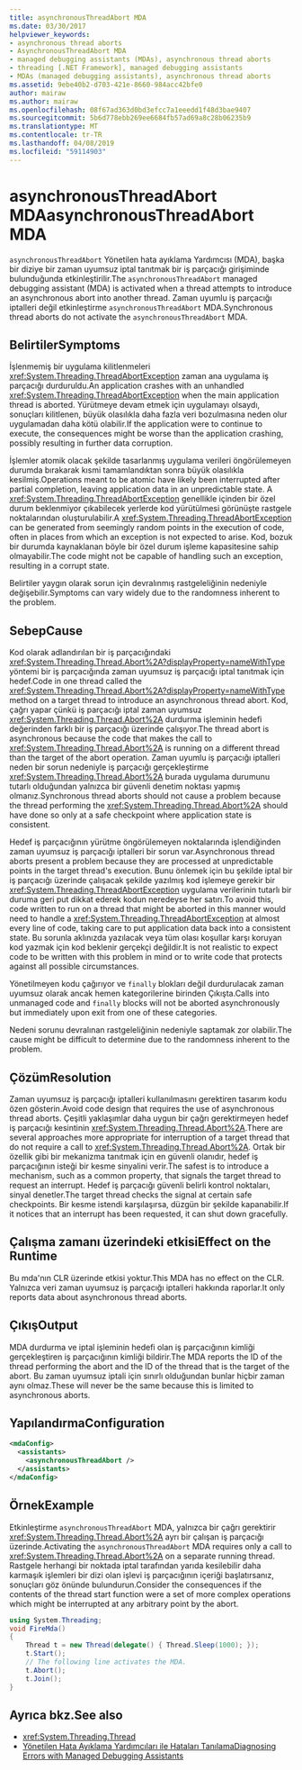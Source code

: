 ```yaml
---
title: asynchronousThreadAbort MDA
ms.date: 03/30/2017
helpviewer_keywords:
- asynchronous thread aborts
- AsynchronousThreadAbort MDA
- managed debugging assistants (MDAs), asynchronous thread aborts
- threading [.NET Framework], managed debugging assistants
- MDAs (managed debugging assistants), asynchronous thread aborts
ms.assetid: 9ebe40b2-d703-421e-8660-984acc42bfe0
author: mairaw
ms.author: mairaw
ms.openlocfilehash: 08f67ad363d0bd3efcc7a1eeedd1f48d3bae9407
ms.sourcegitcommit: 5b6d778ebb269ee6684fb57ad69a8c28b06235b9
ms.translationtype: MT
ms.contentlocale: tr-TR
ms.lasthandoff: 04/08/2019
ms.locfileid: "59114903"
---
```

# <a name="asynchronousthreadabort-mda"></a><span data-ttu-id="a1745-102">asynchronousThreadAbort MDA</span><span class="sxs-lookup"><span data-stu-id="a1745-102">asynchronousThreadAbort MDA</span></span>
<span data-ttu-id="a1745-103">`asynchronousThreadAbort` Yönetilen hata ayıklama Yardımcısı (MDA), başka bir diziye bir zaman uyumsuz iptal tanıtmak bir iş parçacığı girişiminde bulunduğunda etkinleştirilir.</span><span class="sxs-lookup"><span data-stu-id="a1745-103">The `asynchronousThreadAbort` managed debugging assistant (MDA) is activated when a thread attempts to introduce an asynchronous abort into another thread.</span></span> <span data-ttu-id="a1745-104">Zaman uyumlu iş parçacığı iptalleri değil etkinleştirme `asynchronousThreadAbort` MDA.</span><span class="sxs-lookup"><span data-stu-id="a1745-104">Synchronous thread aborts do not activate the `asynchronousThreadAbort` MDA.</span></span>

## <a name="symptoms"></a><span data-ttu-id="a1745-105">Belirtiler</span><span class="sxs-lookup"><span data-stu-id="a1745-105">Symptoms</span></span>
 <span data-ttu-id="a1745-106">İşlenmemiş bir uygulama kilitlenmeleri <xref:System.Threading.ThreadAbortException> zaman ana uygulama iş parçacığı durduruldu.</span><span class="sxs-lookup"><span data-stu-id="a1745-106">An application crashes with an unhandled <xref:System.Threading.ThreadAbortException> when the main application thread is aborted.</span></span> <span data-ttu-id="a1745-107">Yürütmeye devam etmek için uygulamayı olsaydı, sonuçları kilitlenen, büyük olasılıkla daha fazla veri bozulmasına neden olur uygulamadan daha kötü olabilir.</span><span class="sxs-lookup"><span data-stu-id="a1745-107">If the application were to continue to execute, the consequences might be worse than the application crashing, possibly resulting in further data corruption.</span></span>

 <span data-ttu-id="a1745-108">İşlemler atomik olacak şekilde tasarlanmış uygulama verileri öngörülemeyen durumda bırakarak kısmi tamamlandıktan sonra büyük olasılıkla kesilmiş.</span><span class="sxs-lookup"><span data-stu-id="a1745-108">Operations meant to be atomic have likely been interrupted after partial completion, leaving application data in an unpredictable state.</span></span> <span data-ttu-id="a1745-109">A <xref:System.Threading.ThreadAbortException> genellikle içinden bir özel durum beklenmiyor çıkabilecek yerlerde kod yürütülmesi görünüşte rastgele noktalarından oluşturulabilir.</span><span class="sxs-lookup"><span data-stu-id="a1745-109">A <xref:System.Threading.ThreadAbortException> can be generated from seemingly random points in the execution of code, often in places from which an exception is not expected to arise.</span></span> <span data-ttu-id="a1745-110">Kod, bozuk bir durumda kaynaklanan böyle bir özel durum işleme kapasitesine sahip olmayabilir.</span><span class="sxs-lookup"><span data-stu-id="a1745-110">The code might not be capable of handling such an exception, resulting in a corrupt state.</span></span>

 <span data-ttu-id="a1745-111">Belirtiler yaygın olarak sorun için devralınmış rastgeleliğinin nedeniyle değişebilir.</span><span class="sxs-lookup"><span data-stu-id="a1745-111">Symptoms can vary widely due to the randomness inherent to the problem.</span></span>

## <a name="cause"></a><span data-ttu-id="a1745-112">Sebep</span><span class="sxs-lookup"><span data-stu-id="a1745-112">Cause</span></span>
 <span data-ttu-id="a1745-113">Kod olarak adlandırılan bir iş parçacığındaki <xref:System.Threading.Thread.Abort%2A?displayProperty=nameWithType> yöntemi bir iş parçacığında zaman uyumsuz iş parçacığı iptal tanıtmak için hedef.</span><span class="sxs-lookup"><span data-stu-id="a1745-113">Code in one thread called the <xref:System.Threading.Thread.Abort%2A?displayProperty=nameWithType> method on a target thread to introduce an asynchronous thread abort.</span></span> <span data-ttu-id="a1745-114">Kod, çağrı yapar çünkü iş parçacığı iptal zaman uyumsuz <xref:System.Threading.Thread.Abort%2A> durdurma işleminin hedefi değerinden farklı bir iş parçacığı üzerinde çalışıyor.</span><span class="sxs-lookup"><span data-stu-id="a1745-114">The thread abort is asynchronous because the code that makes the call to <xref:System.Threading.Thread.Abort%2A> is running on a different thread than the target of the abort operation.</span></span> <span data-ttu-id="a1745-115">Zaman uyumlu iş parçacığı iptalleri neden bir sorun nedeniyle iş parçacığı gerçekleştirme <xref:System.Threading.Thread.Abort%2A> burada uygulama durumunu tutarlı olduğundan yalnızca bir güvenli denetim noktası yapmış olmanız.</span><span class="sxs-lookup"><span data-stu-id="a1745-115">Synchronous thread aborts should not cause a problem because the thread performing the <xref:System.Threading.Thread.Abort%2A> should have done so only at a safe checkpoint where application state is consistent.</span></span>

 <span data-ttu-id="a1745-116">Hedef iş parçacığının yürütme öngörülemeyen noktalarında işlendiğinden zaman uyumsuz iş parçacığı iptalleri bir sorun var.</span><span class="sxs-lookup"><span data-stu-id="a1745-116">Asynchronous thread aborts present a problem because they are processed at unpredictable points in the target thread's execution.</span></span> <span data-ttu-id="a1745-117">Bunu önlemek için bu şekilde iptal bir iş parçacığı üzerinde çalışacak şekilde yazılmış kod işlemeye gerekir bir <xref:System.Threading.ThreadAbortException> uygulama verilerinin tutarlı bir duruma geri put dikkat ederek kodun neredeyse her satırı.</span><span class="sxs-lookup"><span data-stu-id="a1745-117">To avoid this, code written to run on a thread that might be aborted in this manner would need to handle a <xref:System.Threading.ThreadAbortException> at almost every line of code, taking care to put application data back into a consistent state.</span></span> <span data-ttu-id="a1745-118">Bu sorunla aklınızda yazılacak veya tüm olası koşullar karşı koruyan kod yazmak için kod beklenir gerçekçi değildir.</span><span class="sxs-lookup"><span data-stu-id="a1745-118">It is not realistic to expect code to be written with this problem in mind or to write code that protects against all possible circumstances.</span></span>

 <span data-ttu-id="a1745-119">Yönetilmeyen kodu çağırıyor ve `finally` blokları değil durdurulacak zaman uyumsuz olarak ancak hemen kategorilerine birinden Çıkışta.</span><span class="sxs-lookup"><span data-stu-id="a1745-119">Calls into unmanaged code and `finally` blocks will not be aborted asynchronously but immediately upon exit from one of these categories.</span></span>

 <span data-ttu-id="a1745-120">Nedeni sorunu devralınan rastgeleliğinin nedeniyle saptamak zor olabilir.</span><span class="sxs-lookup"><span data-stu-id="a1745-120">The cause might be difficult to determine due to the randomness inherent to the problem.</span></span>

## <a name="resolution"></a><span data-ttu-id="a1745-121">Çözüm</span><span class="sxs-lookup"><span data-stu-id="a1745-121">Resolution</span></span>
 <span data-ttu-id="a1745-122">Zaman uyumsuz iş parçacığı iptalleri kullanılmasını gerektiren tasarım kodu özen gösterin.</span><span class="sxs-lookup"><span data-stu-id="a1745-122">Avoid code design that requires the use of asynchronous thread aborts.</span></span> <span data-ttu-id="a1745-123">Çeşitli yaklaşımlar daha uygun bir çağrı gerektirmeyen hedef iş parçacığı kesintinin <xref:System.Threading.Thread.Abort%2A>.</span><span class="sxs-lookup"><span data-stu-id="a1745-123">There are several approaches more appropriate for interruption of a target thread that do not require a call to <xref:System.Threading.Thread.Abort%2A>.</span></span> <span data-ttu-id="a1745-124">Ortak bir özellik gibi bir mekanizma tanıtmak için en güvenli olanıdır, hedef iş parçacığının isteği bir kesme sinyalini verir.</span><span class="sxs-lookup"><span data-stu-id="a1745-124">The safest is to introduce a mechanism, such as a common property, that signals the target thread to request an interrupt.</span></span> <span data-ttu-id="a1745-125">Hedef iş parçacığı güvenli belirli kontrol noktaları, sinyal denetler.</span><span class="sxs-lookup"><span data-stu-id="a1745-125">The target thread checks the signal at certain safe checkpoints.</span></span> <span data-ttu-id="a1745-126">Bir kesme istendi karşılaşırsa, düzgün bir şekilde kapanabilir.</span><span class="sxs-lookup"><span data-stu-id="a1745-126">If it notices that an interrupt has been requested, it can shut down gracefully.</span></span>

## <a name="effect-on-the-runtime"></a><span data-ttu-id="a1745-127">Çalışma zamanı üzerindeki etkisi</span><span class="sxs-lookup"><span data-stu-id="a1745-127">Effect on the Runtime</span></span>
 <span data-ttu-id="a1745-128">Bu mda'nın CLR üzerinde etkisi yoktur.</span><span class="sxs-lookup"><span data-stu-id="a1745-128">This MDA has no effect on the CLR.</span></span> <span data-ttu-id="a1745-129">Yalnızca veri zaman uyumsuz iş parçacığı iptalleri hakkında raporlar.</span><span class="sxs-lookup"><span data-stu-id="a1745-129">It only reports data about asynchronous thread aborts.</span></span>

## <a name="output"></a><span data-ttu-id="a1745-130">Çıkış</span><span class="sxs-lookup"><span data-stu-id="a1745-130">Output</span></span>
 <span data-ttu-id="a1745-131">MDA durdurma ve iptal işleminin hedefi olan iş parçacığının kimliği gerçekleştiren iş parçacığının kimliği bildirir.</span><span class="sxs-lookup"><span data-stu-id="a1745-131">The MDA reports the ID of the thread performing the abort and the ID of the thread that is the target of the abort.</span></span> <span data-ttu-id="a1745-132">Bu zaman uyumsuz iptali için sınırlı olduğundan bunlar hiçbir zaman aynı olmaz.</span><span class="sxs-lookup"><span data-stu-id="a1745-132">These will never be the same because this is limited to asynchronous aborts.</span></span>

## <a name="configuration"></a><span data-ttu-id="a1745-133">Yapılandırma</span><span class="sxs-lookup"><span data-stu-id="a1745-133">Configuration</span></span>

```xml
<mdaConfig>
  <assistants>
    <asynchronousThreadAbort />
  </assistants>
</mdaConfig>
```

## <a name="example"></a><span data-ttu-id="a1745-134">Örnek</span><span class="sxs-lookup"><span data-stu-id="a1745-134">Example</span></span>
 <span data-ttu-id="a1745-135">Etkinleştirme `asynchronousThreadAbort` MDA, yalnızca bir çağrı gerektirir <xref:System.Threading.Thread.Abort%2A> ayrı bir çalışan iş parçacığı üzerinde.</span><span class="sxs-lookup"><span data-stu-id="a1745-135">Activating the `asynchronousThreadAbort` MDA requires only a call to <xref:System.Threading.Thread.Abort%2A> on a separate running thread.</span></span> <span data-ttu-id="a1745-136">Rastgele herhangi bir noktada iptal tarafından yarıda kesilebilir daha karmaşık işlemleri bir dizi olan işlevi iş parçacığının içeriği başlatırsanız, sonuçları göz önünde bulundurun.</span><span class="sxs-lookup"><span data-stu-id="a1745-136">Consider the consequences if the contents of the thread start function were a set of more complex operations which might be interrupted at any arbitrary point by the abort.</span></span>

```csharp
using System.Threading;
void FireMda()
{
    Thread t = new Thread(delegate() { Thread.Sleep(1000); });
    t.Start();
    // The following line activates the MDA.
    t.Abort();
    t.Join();
}
```

## <a name="see-also"></a><span data-ttu-id="a1745-137">Ayrıca bkz.</span><span class="sxs-lookup"><span data-stu-id="a1745-137">See also</span></span>

- <xref:System.Threading.Thread>
- [<span data-ttu-id="a1745-138">Yönetilen Hata Ayıklama Yardımcıları ile Hataları Tanılama</span><span class="sxs-lookup"><span data-stu-id="a1745-138">Diagnosing Errors with Managed Debugging Assistants</span></span>](../../../docs/framework/debug-trace-profile/diagnosing-errors-with-managed-debugging-assistants.md)
